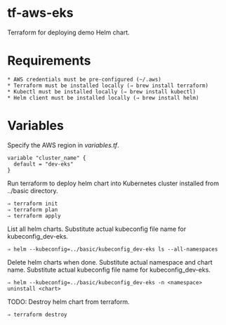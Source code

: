 # tf-aws-eks

Terraform for deploying demo Helm chart.

# Requirements

```
* AWS credentials must be pre-configured (~/.aws)
* Terraform must be installed locally (⇒ brew install terraform)
* Kubectl must be installed locally (⇒ brew install kubectl)
* Helm client must be installed locally (⇒ brew install helm)
```

# Variables

Specify the AWS region in _variables.tf_.

```
variable "cluster_name" {
  default = "dev-eks"
}
```

Run terraform to deploy helm chart into Kubernetes cluster
installed from ../basic directory.

```
⇒ terraform init
⇒ terraform plan
⇒ terraform apply
```

List all helm charts. 
Substitute actual kubeconfig file name for kubeconfig_dev-eks.

```
⇒ helm --kubeconfig=../basic/kubeconfig_dev-eks ls --all-namespaces
```

Delete helm charts when done. Substitute actual namespace and chart name.
Substitute actual kubeconfig file name for kubeconfig_dev-eks.

```
⇒ helm --kubeconfig=../basic/kubeconfig_dev-eks -n <namespace> uninstall <chart>
```

TODO: Destroy helm chart from terraform.

```
⇒ terraform destroy  
```
